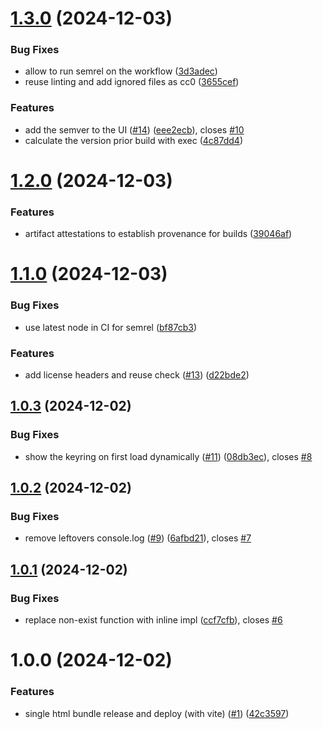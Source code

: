 # [1.3.0](https://github.com/forkbombeu/pqspread/compare/v1.2.0...v1.3.0) (2024-12-03)


### Bug Fixes

* allow to run semrel on the workflow ([3d3adec](https://github.com/forkbombeu/pqspread/commit/3d3adece4cd97194359c4be20329a660614c1e1d))
* reuse linting and add ignored files as cc0 ([3655cef](https://github.com/forkbombeu/pqspread/commit/3655cef51b4fbce6ecfbd28cd185892b7599186e))


### Features

* add the semver to the UI ([#14](https://github.com/forkbombeu/pqspread/issues/14)) ([eee2ecb](https://github.com/forkbombeu/pqspread/commit/eee2ecbbddead25a8b81671e6b5783ab51228782)), closes [#10](https://github.com/forkbombeu/pqspread/issues/10)
* calculate the version prior build with exec ([4c87dd4](https://github.com/forkbombeu/pqspread/commit/4c87dd49c445327ffa8b7d04155489058fe8f596))

# [1.2.0](https://github.com/forkbombeu/pqspread/compare/v1.1.0...v1.2.0) (2024-12-03)


### Features

* artifact attestations to establish provenance for builds ([39046af](https://github.com/forkbombeu/pqspread/commit/39046aff866a2cfe102892d487c42c9a3acd5d01))

# [1.1.0](https://github.com/forkbombeu/pqspread/compare/v1.0.3...v1.1.0) (2024-12-03)


### Bug Fixes

* use latest node in CI for semrel ([bf87cb3](https://github.com/forkbombeu/pqspread/commit/bf87cb3cbc2ae5235d4f1806ca658328f89747e3))


### Features

* add license headers and reuse check ([#13](https://github.com/forkbombeu/pqspread/issues/13)) ([d22bde2](https://github.com/forkbombeu/pqspread/commit/d22bde2203fd05983126ca7c572cac078f937090))

<!--
SPDX-FileCopyrightText: 2024 The Forkbomb Company

SPDX-License-Identifier: AGPL-3.0-or-later
-->

## [1.0.3](https://github.com/forkbombeu/pqspread/compare/v1.0.2...v1.0.3) (2024-12-02)


### Bug Fixes

* show the keyring on first load dynamically ([#11](https://github.com/forkbombeu/pqspread/issues/11)) ([08db3ec](https://github.com/forkbombeu/pqspread/commit/08db3ecf8208c9c7b675b26eb6d23208239998d2)), closes [#8](https://github.com/forkbombeu/pqspread/issues/8)

## [1.0.2](https://github.com/forkbombeu/pqspread/compare/v1.0.1...v1.0.2) (2024-12-02)


### Bug Fixes

* remove leftovers console.log ([#9](https://github.com/forkbombeu/pqspread/issues/9)) ([6afbd21](https://github.com/forkbombeu/pqspread/commit/6afbd213f3d37d71d1ea719cc5909258d7ec721b)), closes [#7](https://github.com/forkbombeu/pqspread/issues/7)

## [1.0.1](https://github.com/forkbombeu/pqspread/compare/v1.0.0...v1.0.1) (2024-12-02)


### Bug Fixes

* replace non-exist function with inline impl ([ccf7cfb](https://github.com/forkbombeu/pqspread/commit/ccf7cfbabe1827d17f85d99b6272982bbda7f95e)), closes [#6](https://github.com/forkbombeu/pqspread/issues/6)

# 1.0.0 (2024-12-02)


### Features

* single html bundle release and deploy (with vite) ([#1](https://github.com/forkbombeu/pqspread/issues/1)) ([42c3597](https://github.com/forkbombeu/pqspread/commit/42c3597cdca87324a2da46bc49d3de44ea904ffc))
